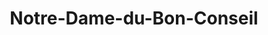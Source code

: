 ---
title: Notre-Dame-du-Bon-Conseil
url: /notre-dame-du-bon-conseil/
latitude: 46.001
longitude: -72.343
---